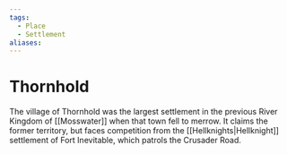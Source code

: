 ```yaml
---
tags:
  - Place
  - Settlement
aliases:
---
```

# Thornhold
The village of Thornhold was the largest settlement in the previous River Kingdom of [[Mosswater]] when that town fell to merrow. It claims the former territory, but faces competition from the [[Hellknights|Hellknight]] settlement of Fort Inevitable, which patrols the Crusader Road.  